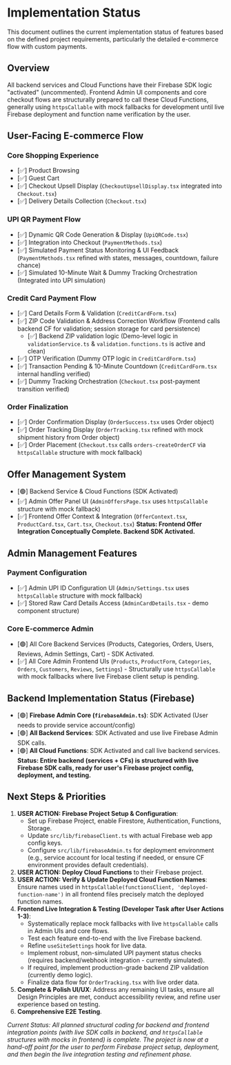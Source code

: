 # Implementation Status

This document outlines the current implementation status of features based on the defined project requirements, particularly the detailed e-commerce flow with custom payments.

## Overview

All backend services and Cloud Functions have their Firebase SDK logic "activated" (uncommented). Frontend Admin UI components and core checkout flows are structurally prepared to call these Cloud Functions, generally using `httpsCallable` with mock fallbacks for development until live Firebase deployment and function name verification by the user.

## User-Facing E-commerce Flow

### Core Shopping Experience
-   [✅] Product Browsing
-   [✅] Guest Cart
-   [✅] Checkout Upsell Display (`CheckoutUpsellDisplay.tsx` integrated into `Checkout.tsx`)
-   [✅] Delivery Details Collection (`Checkout.tsx`)

### UPI QR Payment Flow
-   [✅] Dynamic QR Code Generation & Display (`UpiQRCode.tsx`)
-   [✅] Integration into Checkout (`PaymentMethods.tsx`)
-   [✅] Simulated Payment Status Monitoring & UI Feedback (`PaymentMethods.tsx` refined with states, messages, countdown, failure chance)
-   [✅] Simulated 10-Minute Wait & Dummy Tracking Orchestration (Integrated into UPI simulation)

### Credit Card Payment Flow
-   [✅] Card Details Form & Validation (`CreditCardForm.tsx`)
-   [✅] ZIP Code Validation & Address Correction Workflow (Frontend calls backend CF for validation; session storage for card persistence)
    -   [✅] Backend ZIP validation logic (Demo-level logic in `validationService.ts` & `validation.functions.ts` is active and clean)
-   [✅] OTP Verification (Dummy OTP logic in `CreditCardForm.tsx`)
-   [✅] Transaction Pending & 10-Minute Countdown (`CreditCardForm.tsx` internal handling verified)
-   [✅] Dummy Tracking Orchestration (`Checkout.tsx` post-payment transition verified)

### Order Finalization
-   [✅] Order Confirmation Display (`OrderSuccess.tsx` uses Order object)
-   [✅] Order Tracking Display (`OrderTracking.tsx` refined with mock shipment history from Order object)
-   [✅] Order Placement (`Checkout.tsx` calls `orders-createOrderCF` via `httpsCallable` structure with mock fallback)

## Offer Management System
-   [🟢] Backend Service & Cloud Functions (SDK Activated)
-   [✅] Admin Offer Panel UI (`AdminOffersPage.tsx` uses `httpsCallable` structure with mock fallback)
-   [✅] Frontend Offer Context & Integration (`OfferContext.tsx`, `ProductCard.tsx`, `Cart.tsx`, `Checkout.tsx`)
    **Status: Frontend Offer Integration Conceptually Complete. Backend SDK Activated.**

## Admin Management Features

### Payment Configuration
-   [✅] Admin UPI ID Configuration UI (`Admin/Settings.tsx` uses `httpsCallable` structure with mock fallback)
-   [✅] Stored Raw Card Details Access (`AdminCardDetails.tsx` - demo component structure)

### Core E-commerce Admin
-   [🟢] All Core Backend Services (Products, Categories, Orders, Users, Reviews, Admin Settings, Cart) - SDK Activated.
-   [✅] All Core Admin Frontend UIs (`Products`, `ProductForm`, `Categories`, `Orders`, `Customers`, `Reviews`, `Settings`) - Structurally use `httpsCallable` with mock fallbacks where live Firebase client setup is pending.

## Backend Implementation Status (Firebase)
-   [🟢] **Firebase Admin Core (`firebaseAdmin.ts`)**: SDK Activated (User needs to provide service account/config)
-   [🟢] **All Backend Services**: SDK Activated and use live Firebase Admin SDK calls.
-   [🟢] **All Cloud Functions**: SDK Activated and call live backend services.
    **Status: Entire backend (services + CFs) is structured with live Firebase SDK calls, ready for user's Firebase project config, deployment, and testing.**

## Next Steps & Priorities

1.  **USER ACTION: Firebase Project Setup & Configuration**:
    *   Set up Firebase Project, enable Firestore, Authentication, Functions, Storage.
    *   Update `src/lib/firebaseClient.ts` with actual Firebase web app config keys.
    *   Configure `src/lib/firebaseAdmin.ts` for deployment environment (e.g., service account for local testing if needed, or ensure CF environment provides default credentials).
2.  **USER ACTION: Deploy Cloud Functions** to their Firebase project.
3.  **USER ACTION: Verify & Update Deployed Cloud Function Names**: Ensure names used in `httpsCallable(functionsClient, 'deployed-function-name')` in all frontend files precisely match the deployed function names.
4.  **Frontend Live Integration & Testing (Developer Task after User Actions 1-3)**:
    *   Systematically replace mock fallbacks with live `httpsCallable` calls in Admin UIs and core flows.
    *   Test each feature end-to-end with the live Firebase backend.
    *   Refine `useSiteSettings` hook for live data.
    *   Implement robust, non-simulated UPI payment status checks (requires backend/webhook integration - currently simulated).
    *   If required, implement production-grade backend ZIP validation (currently demo logic).
    *   Finalize data flow for `OrderTracking.tsx` with live order data.
5.  **Complete & Polish UI/UX**: Address any remaining UI tasks, ensure all Design Principles are met, conduct accessibility review, and refine user experience based on testing.
6.  **Comprehensive E2E Testing**.

_Current Status: All planned structural coding for backend and frontend integration points (with live SDK calls in backend, and `httpsCallable` structures with mocks in frontend) is complete. The project is now at a hand-off point for the user to perform Firebase project setup, deployment, and then begin the live integration testing and refinement phase._
